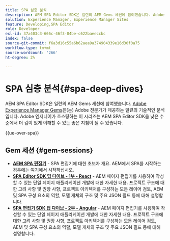 ```yaml
---
title: SPA 심층 분석
description: AEM SPA Editor SDK은 일련의 AEM Gems 세션에 참여했습니다. Adobe 엔지니어가 호스팅하는 이 시리즈는 Adobe 엔지니어가 호스팅하는 AEM SPA Editor SDK을 낮은 수준에서 더 깊이 있게 이해할 수 있도록 하는 좋은 지침이 될 수 있습니다.
solution: Experience Manager, Experience Manager Sites
feature: Developing,SPA Editor
role: Developer
exl-id: 37a403c3-666c-46f3-84be-c622baeeccbc
index: false
source-git-commit: f6a3d16c55a6b62aea9a374904339e16d30f0a75
workflow-type: tm+mt
source-wordcount: '266'
ht-degree: 2%

---
```



# SPA 심층 분석{#spa-deep-dives}

AEM SPA Editor SDK은 일련의 AEM Gems 세션에 참여했습니다. [Adobe Experience Manager Gems](https://helpx.adobe.com/kr/experience-manager/kt/eseminars/gems/aem-index.html)은(는) Adobe 전문가가 제공하는 일련의 기술적인 분석입니다. Adobe 엔지니어가 호스팅하는 이 시리즈는 AEM SPA Editor SDK을 낮은 수준에서 더 깊이 있게 이해할 수 있는 좋은 지침이 될 수 있습니다.

{{ue-over-spa}}

## Gem 세션 {#gem-sessions}

* **[AEM SPA 편집기](https://experienceleague.adobe.com/ko/docs/events/experience-manager-gems-recordings/gems2018/aem-spa-editor)** - SPA 편집기에 대한 초보자 개요. AEM에서 SPA를 시작하는 경우에는 여기에서 시작하십시오.
* **[SPA Editor SDK 딥 다이브 - 1부 - React](https://experienceleague.adobe.com/ko/docs/events/experience-manager-gems-recordings/gems2018/spa-editor-sdk-deep-dive-react)** - AEM 페이지 편집기를 사용하여 작성할 수 있는 단일 페이지 애플리케이션 개발에 대한 자세한 내용. 프로젝트 구조에 대한 고려 사항 및 권장 사항, 프로젝트 아키텍처를 구성하는 모든 레이어 검토, AEM 및 SPA 구성 요소의 역할, 모델 개체의 구조 및 주요 JSON 필드 등에 대해 설명합니다.
* **[SPA 편집기 SDK 딥 다이브 - 2부 - Angular](https://experienceleague.adobe.com/ko/docs/events/experience-manager-gems-recordings/gems2018/spa-editor-sdk-deep-dive-angular)** - AEM 페이지 편집기를 사용하여 작성할 수 있는 단일 페이지 애플리케이션 개발에 대한 자세한 내용. 프로젝트 구조에 대한 고려 사항 및 권장 사항, 프로젝트 아키텍처를 구성하는 모든 레이어 검토, AEM 및 SPA 구성 요소의 역할, 모델 개체의 구조 및 주요 JSON 필드 등에 대해 설명합니다.
